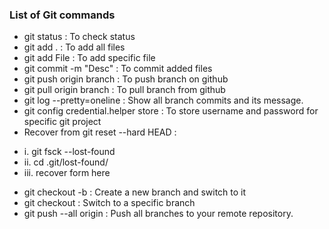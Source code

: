 ### List of Git commands

* git status : To check status
* git add . : To add all files
* git add File : To add specific file
* git commit -m "Desc" : To commit added files
* git push origin branch : To push branch on github
* git pull origin branch : To pull branch from github
* git log --pretty=oneline : Show all branch commits and its message.
* git config credential.helper store : To store username and password for specific git project
* Recover from git reset --hard HEAD : 
+	i. git fsck --lost-found
+	ii. cd .git/lost-found/
+	iii. recover form here 

* git checkout -b <branchname> : Create a new branch and switch to it
* git checkout <branchname> : Switch to a specific branch
* git push --all origin : Push all branches to your remote repository.
